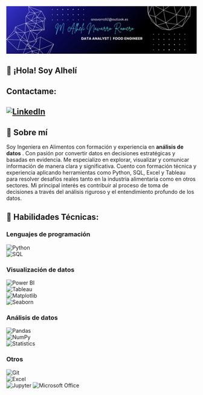 <div id="header" align="center">
  <img decoding="async" src="https://github.com/Alhe1712/Alhe1712/blob/main/banner_nombre1.png?raw=true" width="1200"/>
</div>

## 👋 ¡Hola! Soy Alhelí
## Contactame: 
[![LinkedIn](https://img.shields.io/badge/LinkedIn-0077B5?style=for-the-badge&logo=linkedin&logoColor=white)](https://www.linkedin.com/in/alheli-navarro)
---
## 💼 Sobre mí
Soy Ingeniera en Alimentos con formación y experiencia en **análisis de datos** . 
Con pasión por convertir datos en decisiones estratégicas y basadas en evidencia. Me especializo en explorar, visualizar y comunicar información de manera clara y significativa. Cuento con formación técnica y experiencia aplicando herramientas como Python, SQL, Excel y Tableau para resolver desafíos reales tanto en la industria alimentaria como en otros sectores. Mi principal interés es contribuir al proceso de toma de decisiones a través del análisis riguroso y el entendimiento profundo de los datos.

## 🧠 Habilidades Técnicas:

### Lenguajes de programación  
![Python](https://img.shields.io/badge/Python-3776AB?style=flat-square&logo=python&logoColor=white)  
![SQL](https://img.shields.io/badge/SQL-4479A1?style=flat-square&logo=postgresql&logoColor=white)

### Visualización de datos  
![Power BI](https://img.shields.io/badge/Power_BI-F2C811?style=flat-square&logo=powerbi&logoColor=black)  
![Tableau](https://img.shields.io/badge/Tableau-E97627?style=flat-square&logo=tableau&logoColor=white)  
![Matplotlib](https://img.shields.io/badge/Matplotlib-11557C?style=flat-square&logo=matplotlib&logoColor=white)  
![Seaborn](https://img.shields.io/badge/Seaborn-2E6E9E?style=flat-square)

###  Análisis de datos  
![Pandas](https://img.shields.io/badge/Pandas-150458?style=flat-square&logo=pandas&logoColor=white)  
![NumPy](https://img.shields.io/badge/NumPy-013243?style=flat-square&logo=numpy&logoColor=white)  
![Statistics](https://img.shields.io/badge/Statistics-0A0A0A?style=flat-square&logo=canonical&logoColor=white)

### Otros  
![Git](https://img.shields.io/badge/Git-F05032?style=flat-square&logo=git&logoColor=white)  
![Excel](https://img.shields.io/badge/Excel-217346?style=flat-square&logo=microsoft-excel&logoColor=white)  
![Jupyter](https://img.shields.io/badge/Jupyter-F37626?style=flat-square&logo=jupyter&logoColor=white)
![Microsoft Office](https://img.shields.io/badge/Microsoft_Office-D83B01?style=flat-square&logo=microsoft-office&logoColor=white)




